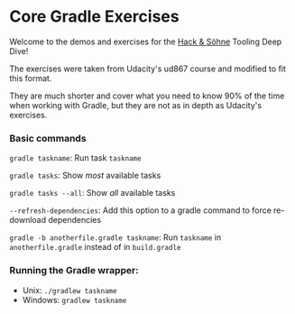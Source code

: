 # Core Gradle Exercises

Welcome to the demos and exercises for the [Hack & Söhne](https://hackundsoehne.de) Tooling Deep Dive!

The exercises were taken from Udacity's ud867 course and modified to fit this format. 

They are much shorter and cover what you need to know 90% of the time when working with Gradle, but they are not as in depth as Udacity's exercises.

### Basic commands

```gradle taskname```: Run task ```taskname```

```gradle tasks```: Show *most* available tasks

```gradle tasks --all```: Show *all* available tasks

```--refresh-dependencies```: Add this option to a gradle command to force re-download dependencies

```gradle -b anotherfile.gradle taskname```: Run ```taskname``` in ```anotherfile.gradle``` instead of in ```build.gradle```


### Running the Gradle wrapper:

* Unix: ```./gradlew taskname```
* Windows: ```gradlew taskname```
